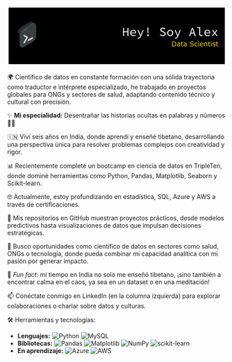 ![](https://github.com/alexkhype/alexkhype/blob/main/github-header-banner.png)

🌍 Científico de datos en constante formación con una sólida trayectoria como traductor e intérprete especializado, he trabajado en proyectos globales para ONGs y sectores de salud, adaptando contenido técnico y cultural con precisión. 

✨ **Mi especialidad:** Desentrañar las historias ocultas en palabras y números 🕵️‍♂️

🇮🇳 Viví seis años en India, donde aprendí y enseñé tibetano, desarrollando una perspectiva única para resolver problemas complejos con creatividad y rigor.

📊 Recientemente completé un bootcamp en ciencia de datos en TripleTen, donde dominé herramientas como Python, Pandas, Matplotlib, Seaborn y Scikit-learn. 

🤓 Actualmente, estoy profundizando en estadística, SQL, Azure y AWS a través de certificaciones. 

📙 Mis repositorios en GitHub muestran proyectos prácticos, desde modelos predictivos hasta visualizaciones de datos que impulsan decisiones estratégicas.

🔬 Busco oportunidades como científico de datos en sectores como salud, ONGs o tecnología, donde pueda combinar mi capacidad analítica con mi pasión por generar impacto. 

🧘 *Fun fact*: mi tiempo en India no solo me enseñó tibetano, ¡sino también a encontrar calma en el caos, ya sea en un dataset o en una meditación!

📫 Conéctate conmigo en LinkedIn (en la columna izquierda) para explorar colaboraciones o charlar sobre datos y culturas.

🛠️ Herramientas y tecnologías:
- **Lenguajes:** ![Python](https://img.shields.io/badge/python-3670A0?style=for-the-badge&logo=python&logoColor=ffdd54) ![MySQL](https://img.shields.io/badge/mysql-4479A1.svg?style=for-the-badge&logo=mysql&logoColor=white)
- **Bibliotecas:**  ![Pandas](https://img.shields.io/badge/pandas-%23150458.svg?style=for-the-badge&logo=pandas&logoColor=white) ![Matplotlib](https://img.shields.io/badge/Matplotlib-%23ffffff.svg?style=for-the-badge&logo=Matplotlib&logoColor=black) ![NumPy](https://img.shields.io/badge/numpy-%23013243.svg?style=for-the-badge&logo=numpy&logoColor=white) ![scikit-learn](https://img.shields.io/badge/scikit--learn-%23F7931E.svg?style=for-the-badge&logo=scikit-learn&logoColor=white)
- **En aprendizaje:** ![Azure](https://img.shields.io/badge/azure-%230072C6.svg?style=for-the-badge&logo=microsoftazure&logoColor=white) ![AWS](https://img.shields.io/badge/AWS-%23FF9900.svg?style=for-the-badge&logo=amazon-aws&logoColor=white)
